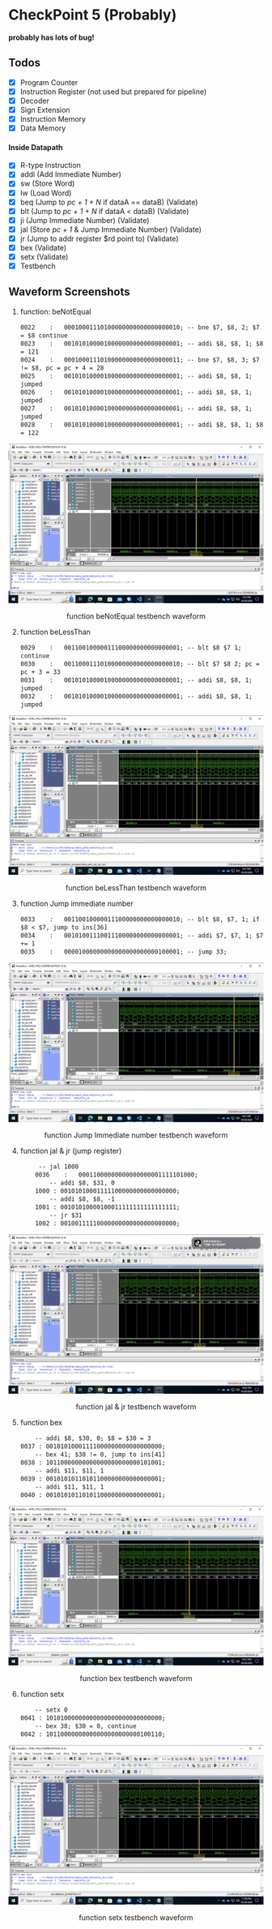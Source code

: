 # CheckPoint 5 (Probably)

**probably has lots of bug!**

## Todos

- [x] Program Counter
- [x] Instruction Register (not used but prepared for pipeline)
- [x] Decoder
- [x] Sign Extension
- [x] Instruction Memory
- [x] Data Memory

#### Inside Datapath

- [x] R-type Instruction
- [x] addi (Add Immediate Number)
- [x] sw (Store Word)
- [x] lw (Load Word)
- [x] beq (Jump to *pc + 1 + N* if dataA == dataB) (Validate)
- [x] blt (Jump to *pc + 1 + N* if dataA < dataB) (Validate)
- [x] ji (Jump Immediate Number)  (Validate)
- [x] jal (Store *pc + 1* &  Jump Immediate Number) (Validate)
- [x] jr (Jump to addr register $rd point to) (Validate)
- [x] bex (Validate)
- [x] setx (Validate)
- [x] Testbench

## Waveform Screenshots

1. function: beNotEqual

   ```pseudocode
   0022    :   00010001110100000000000000000010; -- bne $7, $8, 2; $7 = $8 continue
   0023    :   00101010000100000000000000000001; -- addi $8, $8, 1; $8 = 121 
   0024    :   00010001110100000000000000000011; -- bne $7, $8, 3; $7 != $8, pc = pc + 4 = 28
   0025    :   00101010000100000000000000000001; -- addi $8, $8, 1; jumped
   0026    :   00101010000100000000000000000001; -- addi $8, $8, 1; jumped
   0027    :   00101010000100000000000000000001; -- addi $8, $8, 1; jumped
   0028    :   00101010000100000000000000000001; -- addi $8, $8, 1; $8 = 122
   ```

![bne](./Screenshots/bne_tb.png)

<p align = "center">function beNotEqual testbench waveform</p>



2. function beLessThan

   ```pseudocode
   0029    :   00110010000011100000000000000001; -- blt $8 $7 1; continue
   0030    :   00110001110100000000000000000010; -- blt $7 $8 2; pc = pc + 3 = 33
   0031    :   00101010000100000000000000000001; -- addi $8, $8, 1; jumped
   0032    :   00101010000100000000000000000001; -- addi $8, $8, 1; jumped
   ```

![blt](./Screenshots/blt_tb.png)

<p align = "center">function beLessThan testbench waveform</p>



3. function Jump immediate number

   ```pseudocode
   0033    :   00110010000011100000000000000010; -- blt $8, $7, 1; if $8 < $7, jump to ins[36]
   0034    :   00101001110011100000000000000001; -- addi $7, $7, 1; $7 += 1
   0035    :   00001000000000000000000000100001; -- jump 33;
   ```

![j T](./Screenshots/j_immed.png)

<p align = "center">function Jump Immediate number testbench waveform</p>



4. function jal & jr (jump register)

   ```pseudocode
       	-- jal 1000
       0036    :   00011000000000000000001111101000;
           -- addi $8, $31, 0
       1000 : 00101010001111100000000000000000;
           -- addi $8, $8, -1
       1001 : 00101010000100011111111111111111;
           -- jr $31
       1002 : 00100111110000000000000000000000;
   ```

![blt](./Screenshots/jal&jr.png)

<p align = "center">function jal & jr testbench waveform</p>



5. function bex

   ```pseudocode
       -- addi $8, $30, 0; $8 = $30 = 3
   0037 : 00101010001111000000000000000000;
       -- bex 41; $30 != 0, jump to ins[41]
   0038 : 10110000000000000000000000101001;
       -- addi $11, $11, 1
   0039 : 00101010110101100000000000000001;
       -- addi $11, $11, 1
   0040 : 00101010110101100000000000000001;
   ```

![blt](./Screenshots/bex_tb.png)

<p align = "center">function bex testbench waveform</p>



6. function setx

   ```pseudocode
       -- setx 0
   0041 : 10101000000000000000000000000000;
       -- bex 38; $30 = 0, continue
   0042 : 10110000000000000000000000100110;
   ```

![blt](./Screenshots/setx_tb.png)

<p align = "center">function setx testbench waveform</p>
